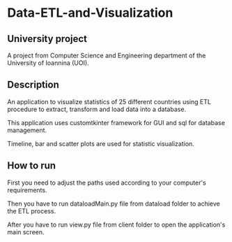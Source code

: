 # Data-ETL-and-Visualization

## University project
A project from Computer Science and Engineering department of the University of Ioannina (UOI).

## Description
An application to visualize statistics of 25 different countries using ETL procedure 
to extract, transform and load data into a database. 

This application uses customtkinter framework for GUI and sql for database management.

Timeline, bar and scatter plots are used for statistic visualization.

## How to run 
First you need to adjust the paths used according to your computer's requirements. <br />

Then you have to run dataloadMain.py file from dataload folder to achieve the ETL process. <br />

After you have to run view.py file from client folder to open the application's main screen.

